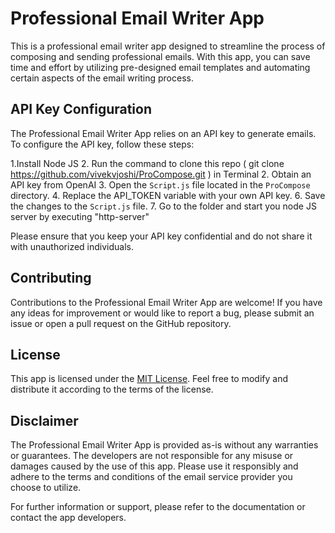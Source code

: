 # Professional Email Writer App

This is a professional email writer app designed to streamline the process of composing and sending professional emails. With this app, you can save time and effort by utilizing pre-designed email templates and automating certain aspects of the email writing process.



## API Key Configuration

The Professional Email Writer App relies on an API key to generate  emails. To configure the API key, follow these steps:

1.Install Node JS
2. Run the command to clone this repo ( git clone https://github.com/vivekvjoshi/ProCompose.git ) in Terminal 
2. Obtain an API key from OpenAI
3. Open the `Script.js` file located in the `ProCompose` directory.
4. Replace the API_TOKEN  variable with your own API key.
6. Save the changes to the `Script.js` file.
7. Go to the folder and start you node JS server by executing "http-server"

Please ensure that you keep your API key confidential and do not share it with unauthorized individuals.

## Contributing

Contributions to the Professional Email Writer App are welcome! If you have any ideas for improvement or would like to report a bug, please submit an issue or open a pull request on the GitHub repository.

## License

This app is licensed under the [MIT License](LICENSE.md). Feel free to modify and distribute it according to the terms of the license.

## Disclaimer

The Professional Email Writer App is provided as-is without any warranties or guarantees. The developers are not responsible for any misuse or damages caused by the use of this app. Please use it responsibly and adhere to the terms and conditions of the email service provider you choose to utilize.

For further information or support, please refer to the documentation or contact the app developers.
